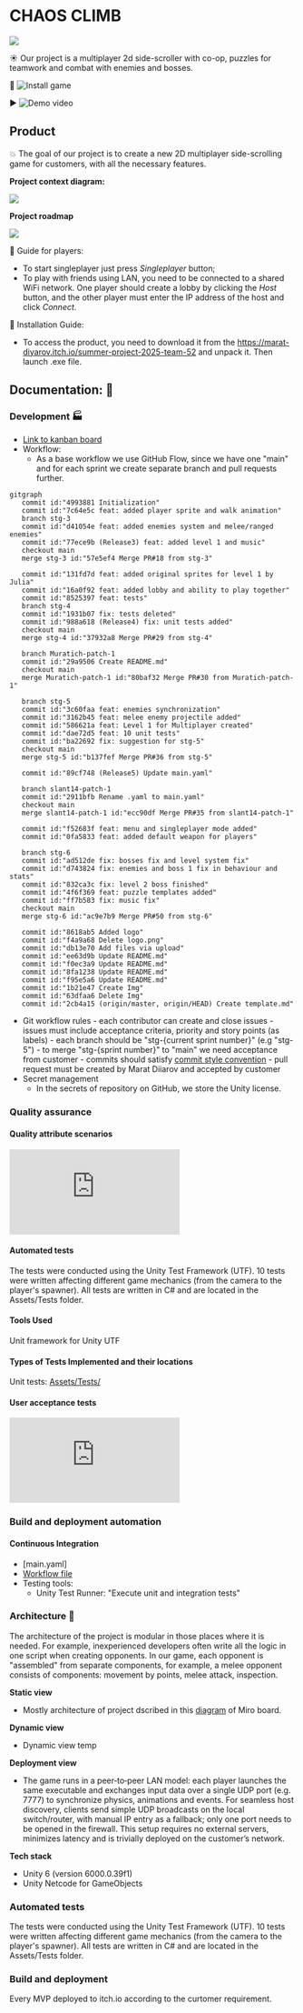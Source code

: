 # CHAOS CLIMB
![](https://github.com/Muratich/side-scroller-2d-team52/blob/master/logo.png)

☀️ Our project is a multiplayer 2d side-scroller with co-op, puzzles for teamwork and combat with enemies and bosses.

📍 ![Install game](https://marat-diyarov.itch.io/summer-project-2025-team-52)

▶️ ![Demo video](https://drive.google.com/file/d/12WhGG4Ikv21sZW23Yg7ozpP4KMjqLsd_/view?usp=sharing)

## Product
💥 The goal of our project is to create a new 2D multiplayer side-scrolling game for customers, with all the necessary features.

**Project context diagram:**

![](https://github.com/Muratich/side-scroller-2d-team52/blob/master/docs/project/productBoard.png)

**Project roadmap**

![](https://github.com/Muratich/side-scroller-2d-team52/blob/master/docs/project/roadmap.png)

📍 Guide for players:
   - To start singleplayer just press _Singleplayer_ button;
   - To play with friends using LAN, you need to be connected to a shared WiFi network. One player should create a lobby by clicking the _Host_ button, and the other player must enter the IP address of the host and click _Connect_.

📍 Installation Guide:
   - To access the product, you need to download it from the https://marat-diyarov.itch.io/summer-project-2025-team-52 and unpack it. Then launch .exe file.

## Documentation: 📗

### Development 🏭
   - [Link to kanban board](https://miro.com/app/board/uXjVIrXDYK0=/)
   - Workflow:
      - As a base workflow we use GitHub Flow, since we have one "main" and for each sprint we create separate branch and pull requests further.
   ```mermaid
   gitgraph
      commit id:"4993881 Initialization"
      commit id:"7c64e5c feat: added player sprite and walk animation"
      branch stg-3
      commit id:"d41054e feat: added enemies system and melee/ranged enemies"
      commit id:"77ece9b (Release3) feat: added level 1 and music"
      checkout main
      merge stg-3 id:"57e5ef4 Merge PR#18 from stg-3"
   
      commit id:"131fd7d feat: added original sprites for level 1 by Julia"
      commit id:"16a0f92 feat: added lobby and ability to play together"
      commit id:"8525397 feat: tests"
      branch stg-4
      commit id:"1931b07 fix: tests deleted"
      commit id:"988a618 (Release4) fix: unit tests added"
      checkout main
      merge stg-4 id:"37932a8 Merge PR#29 from stg-4"
   
      branch Muratich-patch-1
      commit id:"29a9506 Create README.md"
      checkout main
      merge Muratich-patch-1 id:"80baf32 Merge PR#30 from Muratich-patch-1"
   
      branch stg-5
      commit id:"3c60faa feat: enemies synchronization"
      commit id:"3162b45 feat: melee enemy projectile added"
      commit id:"586621a feat: Level 1 for Multiplayer created"
      commit id:"dae72d5 feat: 10 unit tests"
      commit id:"ba22692 fix: suggestion for stg-5"
      checkout main
      merge stg-5 id:"b137fef Merge PR#36 from stg-5"
   
      commit id:"89cf748 (Release5) Update main.yaml"
   
      branch slant14-patch-1
      commit id:"2911bfb Rename .yaml to main.yaml"
      checkout main
      merge slant14-patch-1 id:"ecc90df Merge PR#35 from slant14-patch-1"
   
      commit id:"f52683f feat: menu and singleplayer mode added"
      commit id:"0fa5833 feat: added default weapon for players"
   
      branch stg-6
      commit id:"ad512de fix: bosses fix and level system fix"
      commit id:"d743824 fix: enemies and boss 1 fix in behaviour and stats"
      commit id:"832ca3c fix: level 2 boss finished"
      commit id:"4f6f369 feat: puzzle templates added"
      commit id:"ff7b583 fix: music fix"
      checkout main
      merge stg-6 id:"ac9e7b9 Merge PR#50 from stg-6"
   
      commit id:"8618ab5 Added logo"
      commit id:"f4a9a68 Delete logo.png"
      commit id:"db13e70 Add files via upload"
      commit id:"ee63d9b Update README.md"
      commit id:"f0ec3a9 Update README.md"
      commit id:"8fa1238 Update README.md"
      commit id:"f95e5a6 Update README.md"
      commit id:"1b21e47 Create Img"
      commit id:"63dfaa6 Delete Img"
      commit id:"2cb4a15 (origin/master, origin/HEAD) Create template.md"
```
   - Git workflow rules
         - each contributor can create and close issues
         - issues must include acceptance criteria, priority and story points (as labels)
         - each branch should be "stg-{current sprint number}" (e.g "stg-5")
         - to merge "stg-{sprint number}" to "main" we need acceptance from customer
         - commits should satisfy [commit style convention](https://gist.github.com/qoomon/5dfcdf8eec66a051ecd85625518cfd13)
         - pull request must be created by Marat Diiarov and accepted by customer
   - Secret management
      - In the secrets of repository on GitHub, we store the Unity license.

   
### Quality assurance
#### Quality attribute scenarios
![Link to the quality attribute scenarios documentation](https://github.com/Muratich/side-scroller-2d-team52/blob/master/docs/quality-assurance/quality-attribute-scenarios.md)

#### Automated tests
The tests were conducted using the Unity Test Framework (UTF). 10 tests were written affecting different game mechanics (from the camera to the player's spawner). All tests are written in C# and are located in the Assets/Tests folder.
#### Tools Used
Unit framework for Unity UTF
#### Types of Tests Implemented and their locations
Unit tests: [Assets/Tests/](Assets/Tests/)
#### User acceptance tests
![link to  user acceptance tests file](https://github.com/Muratich/side-scroller-2d-team52/blob/master/docs/quality-assurance/user-acceptance-tests.md)

### Build and deployment automation
#### Continuous Integration
   -  [main.yaml]
   - [Workflow file](https://github.com/Muratich/side-scroller-2d-team52/blob/master/.github/workflows/main.yaml)
   - Testing tools:
     - Unity Test Runner: "Execute unit and integration tests"

### Architecture 🏢

The architecture of the project is modular in those places where it is needed. For example, inexperienced developers often write all the logic in one script when creating opponents. In our game, each opponent is "assembled" from separate components, for example, a melee opponent consists of components: movement by points, melee attack, inspection.

**Static view**
   - Mostly architecture of project dscribed in this [diagram](https://miro.com/app/board/uXjVIrXDYK0=/?moveToWidget=3458764634450580967&cot=14) of Miro board.

**Dynamic view**
   - Dynamic view temp

**Deployment view**
   - The game runs in a peer‑to‑peer LAN model: each player launches the same executable and exchanges input data over a single UDP port (e.g. 7777) to synchronize physics, animations and events. For seamless host discovery, clients send simple UDP broadcasts on the local switch/router, with manual IP entry as a fallback; only one port needs to be opened in the firewall. This setup requires no external servers, minimizes latency and is trivially deployed on the customer’s network.

**Tech stack**
   - Unity 6 (version 6000.0.39f1)
   - Unity Netcode for GameObjects


### Automated tests

The tests were conducted using the Unity Test Framework (UTF).
10 tests were written affecting different game mechanics (from the camera to the player's spawner).
All tests are written in C# and are located in the Assets/Tests folder.

### Build and deployment

Every MVP deployed to itch.io according to the curtomer requirement.
